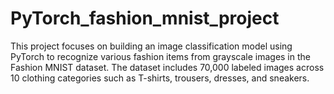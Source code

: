 # PyTorch_fashion_mnist_project
This project focuses on building an image classification model using PyTorch to recognize various fashion items from grayscale images in the Fashion MNIST dataset. The dataset includes 70,000 labeled images across 10 clothing categories such as T-shirts, trousers, dresses, and sneakers.

